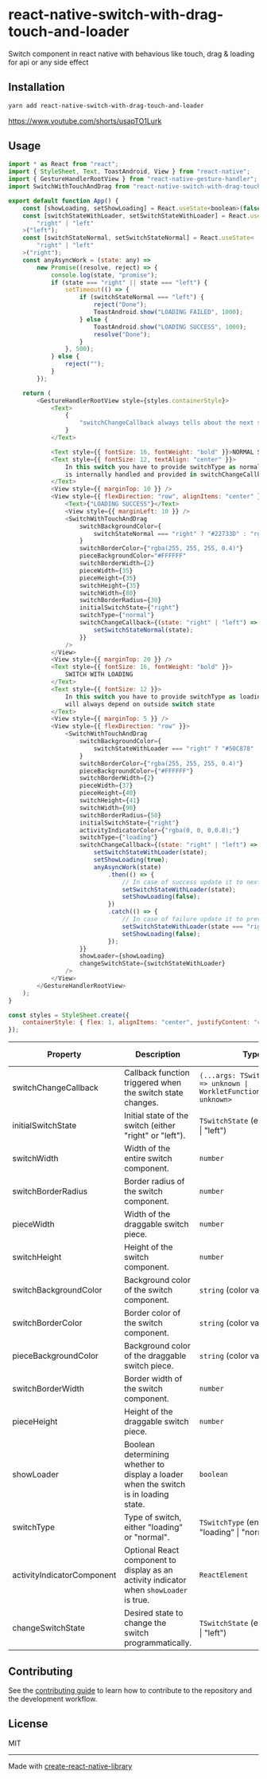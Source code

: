 # react-native-switch-with-drag-touch-and-loader

Switch component in react native with behavious like touch, drag & loading for api or any side effect

## Installation

```sh
yarn add react-native-switch-with-drag-touch-and-loader
```

https://www.youtube.com/shorts/usapTO1Lurk

## Usage

```js
import * as React from "react";
import { StyleSheet, Text, ToastAndroid, View } from "react-native";
import { GestureHandlerRootView } from "react-native-gesture-handler";
import SwitchWithTouchAndDrag from "react-native-switch-with-drag-touch-and-loader";

export default function App() {
	const [showLoading, setShowLoading] = React.useState<boolean>(false);
	const [switchStateWithLoader, setSwitchStateWithLoader] = React.useState<
		"right" | "left"
	>("left");
	const [switchStateNormal, setSwitchStateNormal] = React.useState<
		"right" | "left"
	>("right");
	const anyAsyncWork = (state: any) =>
		new Promise((resolve, reject) => {
			console.log(state, "promise");
			if (state === "right" || state === "left") {
				setTimeout(() => {
					if (switchStateNormal === "left") {
						reject("Done");
						ToastAndroid.show("LOADING FAILED", 1000);
					} else {
						ToastAndroid.show("LOADING SUCCESS", 1000);
						resolve("Done");
					}
				}, 500);
			} else {
				reject("");
			}
		});

	return (
		<GestureHandlerRootView style={styles.containerStyle}>
			<Text>
				{
					"switchChangeCallback always tells about the next state\nFor loading switch you will have control for switch state\n\n"
				}
			</Text>

			<Text style={{ fontSize: 16, fontWeight: "bold" }}>NORMAL SWITCH</Text>
			<Text style={{ fontSize: 12, textAlign: "center" }}>
				In this switch you have to provide switchType as normal and switchState
				is internally handled and provided in switchChangeCallback
			</Text>
			<View style={{ marginTop: 10 }} />
			<View style={{ flexDirection: "row", alignItems: "center" }}>
				<Text>{"LOADING SUCCESS"}</Text>
				<View style={{ marginLeft: 10 }} />
				<SwitchWithTouchAndDrag
					switchBackgroundColor={
						switchStateNormal === "right" ? "#22733D" : "rgba(0, 0, 0,0.3);"
					}
					switchBorderColor={"rgba(255, 255, 255, 0.4)"}
					pieceBackgroundColor="#FFFFFF"
					switchBorderWidth={2}
					pieceWidth={35}
					pieceHeight={35}
					switchHeight={35}
					switchWidth={80}
					switchBorderRadius={30}
					initialSwitchState={"right"}
					switchType={"normal"}
					switchChangeCallback={(state: "right" | "left") => {
						setSwitchStateNormal(state);
					}}
				/>
			</View>
			<View style={{ marginTop: 20 }} />
			<Text style={{ fontSize: 16, fontWeight: "bold" }}>
				SWITCH WITH LOADING
			</Text>
			<Text style={{ fontSize: 12 }}>
				In this switch you have to provide switchType as loading and switchState
				will always depend on outside switch state
			</Text>
			<View style={{ marginTop: 5 }} />
			<View style={{ flexDirection: "row" }}>
				<SwitchWithTouchAndDrag
					switchBackgroundColor={
						switchStateWithLoader === "right" ? "#50C878" : "rgba(0, 0, 0,0.4);"
					}
					switchBorderColor={"rgba(255, 255, 255, 0.4)"}
					pieceBackgroundColor={"#FFFFFF"}
					switchBorderWidth={2}
					pieceWidth={37}
					pieceHeight={40}
					switchHeight={41}
					switchWidth={90}
					switchBorderRadius={50}
					initialSwitchState={"right"}
					activityIndicatorColor={"rgba(0, 0, 0,0.8);"}
					switchType={"loading"}
					switchChangeCallback={(state: "right" | "left") => {
						setSwitchStateWithLoader(state);
						setShowLoading(true);
						anyAsyncWork(state)
							.then(() => {
								// In case of success update it to next State
								setSwitchStateWithLoader(state);
								setShowLoading(false);
							})
							.catch(() => {
								// In case of failure update it to previous state
								setSwitchStateWithLoader(state === "right" ? "left" : "right");
								setShowLoading(false);
							});
					}}
					showLoader={showLoading}
					changeSwitchState={switchStateWithLoader}
				/>
			</View>
		</GestureHandlerRootView>
	);
}

const styles = StyleSheet.create({
	containerStyle: { flex: 1, alignItems: "center", justifyContent: "center" }
});


```

| Property                  | Description                                                                   | Type                                                   | Example Value      | Mandatory / Optional |
|---------------------------|-------------------------------------------------------------------------------|--------------------------------------------------------|--------------------|----------------------|
| switchChangeCallback      | Callback function triggered when the switch state changes.                     | `(...args: TSwitchState[]) => unknown \| WorkletFunction<unknown[], unknown>` | `(newValue) => console.log('Switch changed:', newValue)` | Mandatory for loading switch           |
| initialSwitchState        | Initial state of the switch (either "right" or "left").                         | `TSwitchState` (enum: "right" \| "left")               | `"left"`           | Mandatory            |
| switchWidth               | Width of the entire switch component.                                           | `number`                                               | `200`              | Mandatory            |
| switchBorderRadius        | Border radius of the switch component.                                          | `number`                                               | `10`               | Mandatory            |
| pieceWidth                | Width of the draggable switch piece.                                             | `number`                                               | `50`               | Mandatory            |
| switchHeight              | Height of the switch component.                                                  | `number`                                               | `40`               | Mandatory            |
| switchBackgroundColor     | Background color of the switch component.                                        | `string` (color value)                                 | `"#3498db"`        | Mandatory            |
| switchBorderColor         | Border color of the switch component.                                            | `string` (color value)                                 | `"#000"`           | Mandatory            |
| pieceBackgroundColor      | Background color of the draggable switch piece.                                  | `string` (color value)                                 | `"#ffffff"`        | Mandatory            |
| switchBorderWidth         | Border width of the switch component.                                            | `number`                                               | `2`                | Mandatory            |
| pieceHeight               | Height of the draggable switch piece.                                            | `number`                                               | `30`               | Mandatory            |
| showLoader                | Boolean determining whether to display a loader when the switch is in loading state. | `boolean`                                              | `true` or `false`  | Optional             |
| switchType                | Type of switch, either "loading" or "normal".                                   | `TSwitchType` (enum: "loading" \| "normal")            | `"normal"`         | Mandatory            |
| activityIndicatorComponent | Optional React component to display as an activity indicator when `showLoader` is true. | `ReactElement`                                      | `<ActivityIndicator />` | Optional             |
| changeSwitchState         | Desired state to change the switch programmatically.                             | `TSwitchState` (enum: "right" \| "left")               | `"right"`          | Optional             |


## Contributing

See the [contributing guide](CONTRIBUTING.md) to learn how to contribute to the repository and the development workflow.

## License

MIT

---

Made with [create-react-native-library](https://github.com/callstack/react-native-builder-bob)
